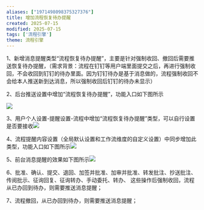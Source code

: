 ```yaml
---
aliases: ["1971498098375327376"]
title: 增加流程恢复待办提醒
created: 2025-07-15
modified: 2025-07-15
tags: ['流程引擎']
theme: 流程引擎
---
```


1、新增消息提醒类型“流程恢复待办提醒”，主要是针对强制收回、撤回后需要推送恢复待办提醒，（需求背景：流程在钉钉等用户端里面提交之后，再进行强制收回，不会收回到钉钉的待办里面。因为钉钉待办是基于消息做的，流程强制收回不会给本人推送新到达消息，所以强制收回后钉钉的待办未显示）

2、后台推送设置中增加“流程恢复待办提醒”，功能入口如下图所示

![](https://myhelpdoc.oss-cn-heyuan.aliyuncs.com/mdimages/7c75d90495b17248879ae2c471d20958.jpg)

3、用户个人设置-提醒设置-流程中增加“流程恢复待办提醒”类型，可以自行设置是否要接收![](https://myhelpdoc.oss-cn-heyuan.aliyuncs.com/mdimages/fa254872e2bacc99cc2f45546cc35b8b.jpg)

4、流程提醒内容设置（全局默认设置和工作流维度的自定义设置）中同步增加此类型，功能入口如下图所示![](https://myhelpdoc.oss-cn-heyuan.aliyuncs.com/mdimages/1fb05279b5cadc3d3aa7d39147b824ab.jpg)

5、前台消息提醒的效果如下图所示![](https://myhelpdoc.oss-cn-heyuan.aliyuncs.com/mdimages/ac88742f017b2954d2e37a1857363702.jpg)

6、批准、确认、提交、退回、加签并批准、加审并批准、转发批注、抄送批注、传阅批示、征询回复、征询转办、手动委托、转办、 这些操作后强制收回，流程从已办回到待办，则需要推送消息提醒；

7、流程撤回，从已办回到待办，则需要推送消息提醒；

